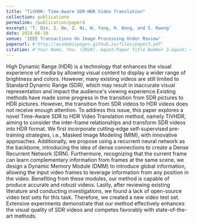 ```yaml
---
title: "TiVHDR: Time-Aware SDR-HDR Video Translation"
collection: publications
permalink: /publication/paper4
excerpt: 'T. Qin, Z. He, Z. Ni, W. Yang, H. Wang, and S. Kwong'
date: 2024-06-20
venue: 'IEEE Transactions On Image Processing Under Review'
paperurl: #'http://academicpages.github.io/files/paper3.pdf'
citation: #'Your Name, You. (2024). &quot;Paper Title Number 3.&quot; <i>GitHub Journal of Bugs</i>. 1(3).'
---
```

High Dynamic Range (HDR) is a technology that enhances the visual experience of media by allowing visual content to display a wider range of brightness and colors. However, many existing videos are still limited to Standard Dynamic Range (SDR), which may result in inaccurate visual representation and impact the audience's viewing experience.Existing methods have made some progress in the transition from SDR pictures to HDR pictures. However, the transition from SDR videos to HDR videos does not receive enough attention. To address this issue, this paper explores a novel Time-Aware SDR to HDR Video Translation method, namely TiVHDR, aiming to consider the inter-frame relationships and transform SDR videos into HDR format. We first incorporate cutting-edge self-supervised pre-training strategies, i.e., Masked Image Modeling (MIM), with innovative approaches. Additionally, we propose using a recurrent neural network as the backbone, introducing the idea of dense connections to create a Dense Recurrent Network (DRN). Furthermore, recognizing that the current frame can learn complementary information from frames at the same scene, we design a Dynamic Memory Module (DMM) to introduce global information, allowing the input video frames to leverage information from any position in the video. Benefiting from these modules, our method is capable of produce accurate and robust videos. Lastly, after reviewing existing literature and conducting investigations, we found a lack of open-source video test sets for this task. Therefore, we created a new video test set. Extensive experiments demonstrate that our method effectively enhances the visual quality of SDR videos and competes favorably with state-of-the-art methods. 
